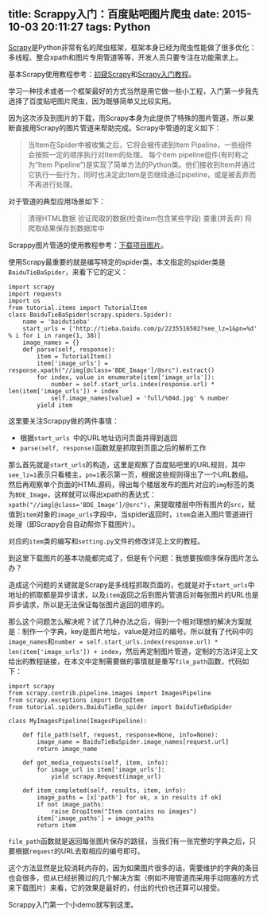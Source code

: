 title: Scrappy入门：百度贴吧图片爬虫
date: 2015-10-03 20:11:27
tags: Python
---
[Scrapy](http://scrapy.org/)是Python非常有名的爬虫框架，框架本身已经为爬虫性能做了很多优化：多线程、整合xpath和图片专用管道等等，开发人员只要专注在功能需求上。

<!-- more -->

基本Scrapy使用教程参考：[初窥Scrapy](http://scrapy-chs.readthedocs.org/zh_CN/latest/intro/overview.html)和[Scrapy入门教程](http://scrapy-chs.readthedocs.org/zh_CN/latest/intro/tutorial.html)。

学习一种技术或者一个框架最好的方式当然是用它做一些小工程，入门第一步我先选择了百度贴吧图片爬虫，因为既够简单又比较实用。

因为这次涉及到图片的下载，而Scrapy本身为此提供了特殊的图片管道，所以果断直接用Scrapy的图片管道来帮助完成。Scrapy中管道的定义如下：

> 当Item在Spider中被收集之后，它将会被传递到Item Pipeline，一些组件会按照一定的顺序执行对Item的处理。
> 每个item pipeline组件(有时称之为“Item Pipeline”)是实现了简单方法的Python类。他们接收到Item并通过它执行一些行为，同时也决定此Item是否继续通过pipeline，或是被丢弃而不再进行处理。

对于管道的典型应用场景如下：

> 清理HTML数据
> 验证爬取的数据(检查item包含某些字段)
> 查重(并丢弃)
> 将爬取结果保存到数据库中

Scrappy图片管道的使用教程参考：[下载项目图片](http://scrapy-chs.readthedocs.org/zh_CN/latest/topics/images.html)。

使用Scrapy最重要的就是编写特定的spider类，本文指定的spider类是`BaiduTieBaSpider`，来看下它的定义：

```
import scrapy
import requests
import os
from tutorial.items import TutorialItem
class BaiduTieBaSpider(scrapy.spiders.Spider):
    name = 'baidutieba'
    start_urls = ['http://tieba.baidu.com/p/2235516502?see_lz=1&pn=%d' % i for i in range(1, 38)]
    image_names = {}
    def parse(self, response):
        item = TutorialItem()
        item['image_urls'] = response.xpath("//img[@class='BDE_Image']/@src").extract()
        for index, value in enumerate(item['image_urls']):
            number = self.start_urls.index(response.url) * len(item['image_urls']) + index
            self.image_names[value] = 'full/%04d.jpg' % number
        yield item
```

这里要关注Scrappy做的两件事情：

* 根据`start_urls `中的URL地址访问页面并得到返回
* `parse(self, response)`函数就是抓取到页面之后的解析工作

那么首先就是`start_urls`的构造，这里是观察了百度贴吧里的URL规则，其中`see_lz=1`表示只看楼主，`pn=1`表示第一页，根据这些规则得出了一个URL数组。然后再观察单个页面的HTML源码，得出每个楼层发布的图片对应的`img`标签的类为`BDE_Image`，这样就可以得出xpath的表达式：`xpath("//img[@class='BDE_Image']/@src")`，来提取楼层中所有图片的`src`，赋值到`item`对象的`image_urls`字段中，当spider返回时，`item`会进入图片管道进行处理（即Scrapy会自自动帮你下载图片）。

对应的`item`类的编写和`setting.py`文件的修改详见上文的教程。

到这里下载图片的基本功能都完成了，但是有个问题：我想要按顺序保存图片怎么办？

造成这个问题的关键就是Scrapy是多线程抓取页面的，也就是对于`start_urls`中地址的抓取都是异步请求，以及`item`返回之后到图片管道后对每张图片的URL也是异步请求，所以是无法保证每张图片返回的顺序的。

那么这个问题怎么解决呢？试了几种办法之后，得到一个相对理想的解决方案就是：制作一个字典，key是图片地址，value是对应的编号。所以就有了代码中的`image_names`和`number = self.start_urls.index(response.url) * len(item['image_urls']) + index`，然后再定制图片管道，定制的方法详见上文给出的教程链接，在本文中定制需要做的事情就是重写`file_path`函数，代码如下：

```
import scrapy
from scrapy.contrib.pipeline.images import ImagesPipeline
from scrapy.exceptions import DropItem
from tutorial.spiders.BaiduTieBa_spider import BaiduTieBaSpider

class MyImagesPipeline(ImagesPipeline):

    def file_path(self, request, response=None, info=None):
        image_name = BaiduTieBaSpider.image_names[request.url]
        return image_name

    def get_media_requests(self, item, info):
        for image_url in item['image_urls']:
            yield scrapy.Request(image_url)

    def item_completed(self, results, item, info):
        image_paths = [x['path'] for ok, x in results if ok]
        if not image_paths:
            raise DropItem("Item contains no images")
        item['image_paths'] = image_paths
        return item
```

`file_path`函数就是返回每张图片保存的路径，当我们有一张完整的字典之后，只要根据`request`的URL去取相应的编号即可。

这个方法显然是比较消耗内存的，因为如果图片很多的话，需要维护的字典的条目也会很多，但从已经折腾过的几个解决方案（例如不用管道而采用手动阻塞的方式来下载图片）来看，它的效果是最好的，付出的代价也还算可以接受。

Scrappy入门第一个小demo就写到这里。